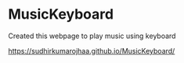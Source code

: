 # MusicKeyboard

Created this webpage to play music using keyboard


https://sudhirkumarojhaa.github.io/MusicKeyboard/
